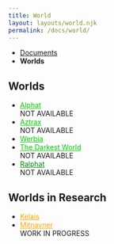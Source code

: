 ```yaml
---
title: World
layout: layouts/world.njk
permalink: /docs/world/
---
```

<nav class="text-sm breadcrumbs pb-5">
    <ul>
        <li><a href="/docs">Documents</a></li>
        <li><b>Worlds</b></li>
    </ul>
</nav>

## Worlds
<ul>
    <li>
        <a href="/docs/world/alphat/" style="color:#0c0;">Alphat</a> <div class="badge badge-error">NOT AVAILABLE</div>
    </li>
    <li>
        <a href="/docs/world/aztrax/" style="color:#0c0;">Aztrax</a> <div class="badge badge-error">NOT AVAILABLE</div>
    </li>
    <li>
        <a href="/docs/world/werbia/" style="color:#0c0;">Werbia</a>
    </li>
    <li>
        <a href="/docs/world/tdw/" style="color:#0c0;">The Darkest World</a> <div class="badge badge-error">NOT AVAILABLE</div>
    </li>
    <li>
        <a href="/docs/world/ralphat/" style="color:green;">Ralphat</a> <div class="badge badge-error">NOT AVAILABLE</div>
    </li>
</ul>

## Worlds in Research
<ul>
    <li>
        <a href="/docs/world/kelais/" style="color:orange;">Kelais</a>
    </li>
    <li>
        <a href="/docs/world/mitnavner/" style="color:orange;">Mitnavner</a> <div class="badge badge-warning">WORK IN PROGRESS</div>
    </li>
</ul>